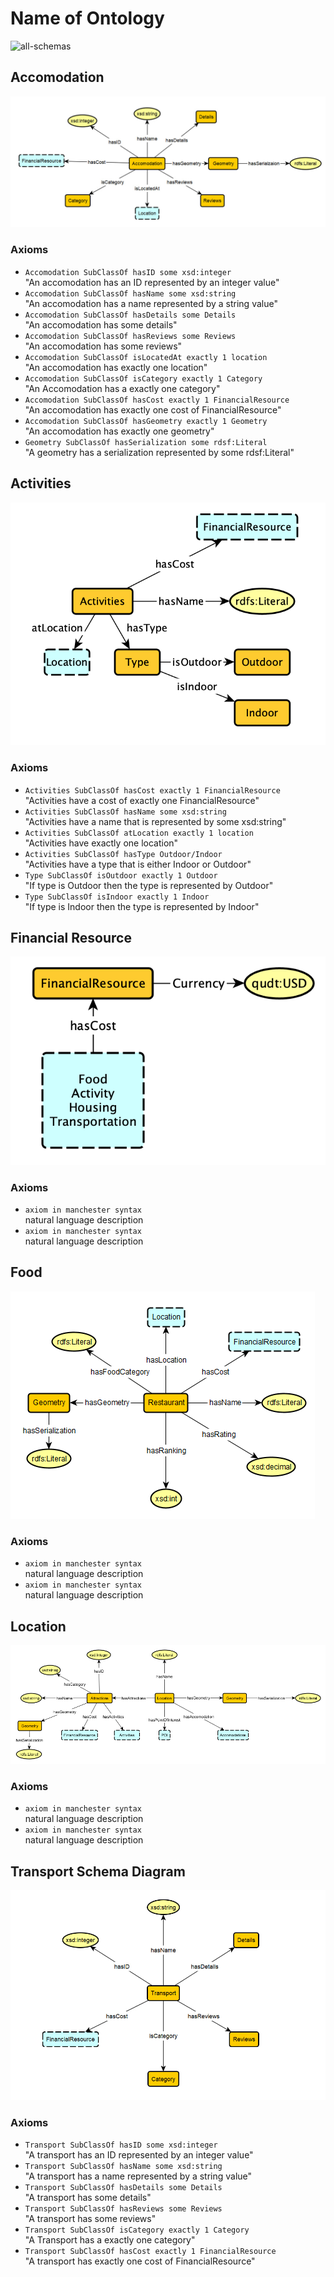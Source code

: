 # Name of Ontology

![all-schemas](relative/path/to/all/schemas)

## Accomodation
![Accomodation](../schema-diagrams/Accomodation.jpg)

### Axioms
* `Accomodation SubClassOf hasID some xsd:integer` <br />
"An accomodation has an ID represented by an integer value"
* `Accomodation SubClassOf hasName some xsd:string` <br />
"An accomodation has a name represented by a string value"
* `Accomodation SubClassOf hasDetails some Details` <br />
"An accomodation has some details"
* `Accomodation SubClassOf hasReviews some Reviews` <br />
"An accomodation has some reviews"
* `Accomodation SubClassOf isLocatedAt exactly 1 location` <br />
"An accomodation has exactly one location"
* `Accomodation SubClassOf isCategory exactly 1 Category` <br />
"An Accomodation has a exactly one category"
* `Accomodation SubClassOf hasCost exactly 1 FinancialResource` <br />
"An accomodation has exactly one cost of FinancialResource"
* `Accomodation SubClassOf hasGeometry exactly 1 Geometry` <br />
"An accomodation has exactly one geometry"
* `Geometry SubClassOf hasSerialization some rdsf:Literal` <br />
"A geometry has a serialization represented by some rdsf:Literal"

## Activities
![Activities](../schema-diagrams/Activity.png)

### Axioms
* `Activities SubClassOf hasCost exactly 1 FinancialResource` <br />
"Activities have a cost of exactly one FinancialResource"
* `Activities SubClassOf hasName some xsd:string` <br />
"Activities have a name that is represented by some xsd:string"
* `Activities SubClassOf atLocation exactly 1 location` <br />
"Activities have exactly one location"
* `Activities SubClassOf hasType Outdoor/Indoor` <br />
"Activities have a type that is either Indoor or Outdoor"
* `Type SubClassOf isOutdoor exactly 1 Outdoor` <br />
"If type is Outdoor then the type is represented by Outdoor"
* `Type SubClassOf isIndoor exactly 1 Indoor` <br />
"If type is Indoor then the type is represented by Indoor"

## Financial Resource
![Financial-Resource](../schema-diagrams/FinancialResource.png)

### Axioms
* `axiom in manchester syntax` <br />
natural language description
* `axiom in manchester syntax` <br />
natural language description

## Food
![Food](../schema-diagrams/Food.png)

### Axioms
* `axiom in manchester syntax` <br />
natural language description
* `axiom in manchester syntax` <br />
natural language description

## Location
![Location](../schema-diagrams/LocationSchema1.png)

### Axioms
* `axiom in manchester syntax` <br />
natural language description
* `axiom in manchester syntax` <br />
natural language description

## Transport Schema Diagram
![Transport](../schema-diagrams/Transport.jpg)

### Axioms
* `Transport SubClassOf hasID some xsd:integer` <br />
"A transport has an ID represented by an integer value"
* `Transport SubClassOf hasName some xsd:string` <br />
"A transport has a name represented by a string value"
* `Transport SubClassOf hasDetails some Details` <br />
"A transport has some details"
* `Transport SubClassOf hasReviews some Reviews` <br />
"A transport has some reviews"
* `Transport SubClassOf isCategory exactly 1 Category` <br />
"A Transport has a exactly one category"
* `Transport SubClassOf hasCost exactly 1 FinancialResource` <br />
"A transport has exactly one cost of FinancialResource"
